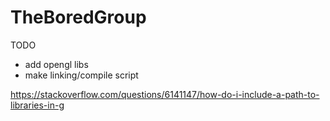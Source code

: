 # TheBoredGroup

TODO
- add opengl libs
- make linking/compile script



https://stackoverflow.com/questions/6141147/how-do-i-include-a-path-to-libraries-in-g

